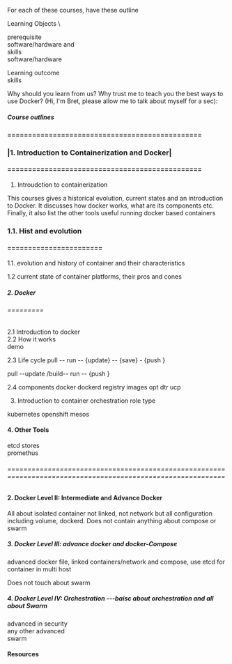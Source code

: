 For each of these courses, have these outline 

Learning Objects \

prerequisite \
	software/hardware and \
        skills \
	software/hardware

Learning outcome \
	skills 
	
Why should you learn from us? Why trust me to teach you the best ways to use Docker? (Hi, I'm Bret, please allow me to talk about myself for a sec):

##### Course outlines




#### =============================================== 
### |1. Introduction to Containerization and Docker| 
#### =============================================== 

1. Introudction to containerization

This courses gives a historical evolution, current states and an introduction to Docker. It discusses how docker works, what are its components etc. Finally, it also list the other tools useful running docker based containers


### 1.1. Hist and evolution
#### =======================
1.1. evolution and history of container and their characteristics

1.2 current state of container platforms, their pros and cones


##### 2. Docker 
###### =========
2.1 Introduction to docker \
2.2 How it works \
demo 

2.3 Life cycle
pull -- run -- {update} -- {save} - {push }

pull --update /build-- run -- {push }

2.4 components 
docker 
dockerd
registry 
images
opt
dtr
ucp 

3. Introduction to container orchestration 
role 
type 

kubernetes
openshift 
mesos 

#### 4. Other Tools 
etcd stores \
promethus 

######  ============================================================================================================
#### 2. Docker Level II: Intermediate and Advance Docker 

All about isolated container not linked, not network but all configuration including volume, dockerd.  Does not contain anything about compose or swarm 


##### 3. Docker Level III: advance docker and docker-Compose  

advanced docker file, linked containers/network and compose, use etcd for container in multi host 

Does not touch about swarm 


##### 4. Docker Level IV: Orchestration ---baisc about orchestration and all about Swarm    
advanced in security \
any other advanced \
swarm 






#### Resources

